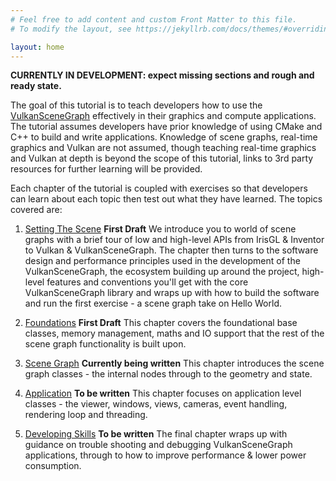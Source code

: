 ```yaml
---
# Feel free to add content and custom Front Matter to this file.
# To modify the layout, see https://jekyllrb.com/docs/themes/#overriding-theme-defaults

layout: home
---
```


**CURRENTLY IN DEVELOPMENT: expect missing sections and rough and ready state.**

The goal of this tutorial is to teach developers how to use the [VulkanSceneGraph](https://github.com/vsg-dev/VulkanSceneGraph) effectively in their graphics and compute applications. The tutorial assumes developers have prior knowledge of using CMake and C++ to build and write applications.  Knowledge of scene graphs, real-time graphics and Vulkan are not assumed, though teaching real-time graphics and Vulkan at depth is beyond the scope of this tutorial, links to 3rd party resources for further learning will be provided.

Each chapter of the tutorial is coupled with exercises so that developers can learn about each topic then test out what they have learned. The topics covered are:

1. [Setting The Scene](1_SettingTheScene/index.md) **First Draft**
We introduce you to world of scene graphs with a brief tour of low and high-level APIs from IrisGL & Inventor to Vulkan & VulkanSceneGraph. The chapter then turns to the software design and performance principles used in the development of the VulkanSceneGraph, the ecosystem building up around the project, high-level features and conventions you'll get with the core VulkanSceneGraph library and wraps up with how to build the software and run the first exercise - a scene graph take on Hello World.

2. [Foundations](2_Foundations/index.md) **First Draft**
This chapter covers the foundational base classes, memory management, maths and IO support that the rest of the scene graph functionality is built upon.

3. [Scene Graph](3_SceneGraph/index.md) **Currently being written**
This chapter introduces the scene graph classes - the internal nodes through to the geometry and state.

4. [Application](4_Application/index.md) **To be written**
This chapter focuses on application level classes - the viewer, windows, views, cameras, event handling, rendering loop and threading.

5. [Developing Skills](5_DevelopingSkills/index.md) **To be written**
The final chapter wraps up with guidance on trouble shooting and debugging VulkanSceneGraph applications, through to how to improve performance & lower power consumption.
